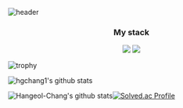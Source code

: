 

![header](https://capsule-render.vercel.app/api?type=waving&color=0:13678A,50:45C4B0,70:9AEBA3,90:DAFDBA&height=250&section=header&text=Hangeol-Chang&fontSize=60&fontAlign=30&fontAlignY=30&fontColor=FFFFFF)

<div align="center">
    <h3>
        My stack
    </h3>
    <img src="https://img.shields.io/badge/JAVA-3a75b0?style=for-the-badge&logo=Java&logoColor=white"/>
    <img src="https://img.shields.io/badge/Unity-000000?style=for-the-badge&logo=Unity&logoColor=white"/>
</div>

![trophy](https://github-profile-trophy.vercel.app/?username=Hangeol-Chang)






![hgchang1's github stats](https://github-readme-stats.vercel.app/api?username=Hangeol-Chang&show_icons=true)

![Hangeol-Chang's github stats](https://github-readme-stats.vercel.app/api/top-langs/?username=Hangeol-Chang&show_icons=true&hide_border=true&title_color=004386&icon_color=004386&layout=compact)[![Solved.ac Profile](http://mazassumnida.wtf/api/v2/generate_badge?boj=hgchang1)](https://solved.ac/hgchang1/)





 

<!--
**Hangeol-Chang/Hangeol-Chang** is a ✨ _special_ ✨ repository because its `README.md` (this file) appears on your GitHub profile.

Here are some ideas to get you started:

- 🔭 I’m currently working on ...
- 🌱 I’m currently learning ...
- 👯 I’m looking to collaborate on ...
- 🤔 I’m looking for help with ...
- 💬 Ask me about ...
- 📫 How to reach me: ...
- 😄 Pronouns: ...
- ⚡ Fun fact: ...
-->
